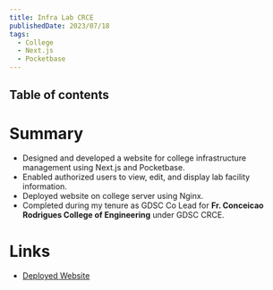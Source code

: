 ```yaml
---
title: Infra Lab CRCE
publishedDate: 2023/07/18
tags:
  - College
  - Next.js
  - Pocketbase
---
```


## Table of contents

# Summary

- Designed and developed a website for college infrastructure management using Next.js and Pocketbase.
- Enabled authorized users to view, edit, and display lab facility information.
- Deployed website on college server using Nginx.
- Completed during my tenure as GDSC Co Lead for **Fr. Conceicao Rodrigues College of Engineering** under GDSC CRCE.

# Links

- [Deployed Website](http://infra.fragnel.edu.in:3000/)
